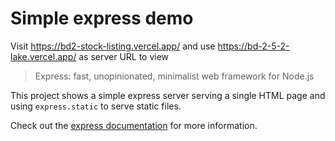 # Simple express demo
Visit https://bd2-stock-listing.vercel.app/ and use https://bd-2-5-2-lake.vercel.app/ as server URL to view

> Express: fast, unopinionated, minimalist web framework for Node.js

This project shows a simple express server serving a single HTML page and using `express.static` to serve static files.

Check out the [express documentation](https://expressjs.com/) for more information.
